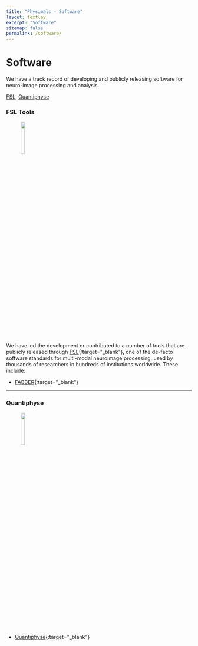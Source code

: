 ```yaml
---
title: "Physimals - Software"
layout: textlay
excerpt: "Software"
sitemap: false
permalink: /software/
---
```


# Software

We have a track record of developing and publicly releasing software
for neuro-image processing and analysis.

[FSL](#fsl-tools), [Quantiphyse](#quantiphyse)

### FSL Tools
<figure>
<img src="{{ site.url }}{{ site.baseurl }}/images/software/FSL_logo.jpg" width="15%">
</figure>

We have led the development or contributed to a number of tools that are publicly released through [FSL](https://fsl.fmrib.ox.ac.uk/fsl/fslwiki){:target="_blank"}, one of the
de-facto software standards for multi-modal neuroimage processing,
used by thousands of researchers in hundreds of institutions
worldwide. These include:
* [FABBER](https://fabber-core.readthedocs.io/){:target="_blank"}

<hr>

### Quantiphyse
<figure>
<img src="{{ site.url }}{{ site.baseurl }}/images/software/quantiphyse.png" width="15%">
</figure>

* [Quantiphyse](https://quantiphyse.readthedocs.io/){:target="_blank"}


<p> &nbsp; </p>
